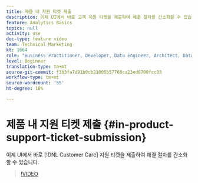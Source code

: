 ```yaml
---
title: 제품 내 지원 티켓 제출
description: 이제 UI에서 바로 고객 지원 티켓을 제출하여 해결 절차를 간소화할 수 있습니다.
feature: Analytics Basics
topics: null
activity: use
doc-type: feature video
team: Technical Marketing
kt: 1664
role: "Business Practitioner, Developer, Data Engineer, Architect, Data Architect, Administrator, Leader"
level: Beginner
translation-type: tm+mt
source-git-commit: f3b3fa7d91b0cb21005b57768ca23ed6700fcc03
workflow-type: tm+mt
source-wordcount: '55'
ht-degree: 18%

---
```



# 제품 내 지원 티켓 제출 {#in-product-support-ticket-submission}

이제 UI에서 바로 [!DNL Customer Care] 지원 티켓을 제출하여 해결 절차를 간소화할 수 있습니다.

>[!VIDEO](https://video.tv.adobe.com/v/23133/?quality=12)
